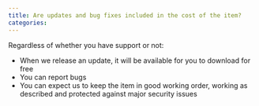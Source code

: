 ```yaml
---
title: Are updates and bug fixes included in the cost of the item?
categories:
---
```


Regardless of whether you have support or not:

- When we release an update, it will be available for you to download for free
- You can report bugs
- You can expect us to keep the item in good working order, working as described and protected against major security issues
